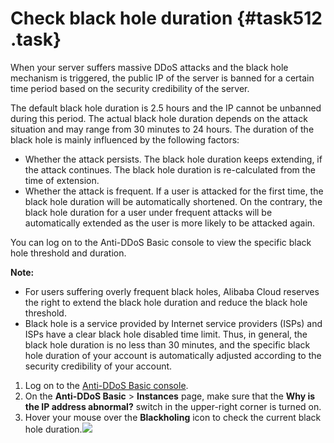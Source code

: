 # Check black hole duration {#task512 .task}

When your server suffers massive DDoS attacks and the black hole mechanism is triggered, the public IP of the server is banned for a certain time period based on the security credibility of the server.

The default black hole duration is 2.5 hours and the IP cannot be unbanned during this period. The actual black hole duration depends on the attack situation and may range from 30 minutes to 24 hours. The duration of the black hole is mainly influenced by the following factors:

-   Whether the attack persists. The black hole duration keeps extending, if the attack continues. The black hole duration is re-calculated from the time of extension.
-   Whether the attack is frequent. If a user is attacked for the first time, the black hole duration will be automatically shortened. On the contrary, the black hole duration for a user under frequent attacks will be automatically extended as the user is more likely to be attacked again.

You can log on to the Anti-DDoS Basic console to view the specific black hole threshold and duration.

**Note:** 

-   For users suffering overly frequent black holes, Alibaba Cloud reserves the right to extend the black hole duration and reduce the black hole threshold.
-   Black hole is a service provided by Internet service providers \(ISPs\) and ISPs have a clear black hole disabled time limit. Thus, in general, the black hole duration is no less than 30 minutes, and the specific black hole duration of your account is automatically adjusted according to the security credibility of your account.

1.  Log on to the [Anti-DDoS Basic console](https://partners-intl.console.aliyun.com/#/ddosnext). 
2.  On the **Anti-DDoS Basic** \> **Instances** page, make sure that the **Why is the IP address abnormal?** switch in the upper-right corner is turned on. 
3.  Hover your mouse over the **Blackholing** icon to check the current black hole duration.![](http://static-aliyun-doc.oss-cn-hangzhou.aliyuncs.com/assets/img/79454/154710858234165_en-US.png)

 

